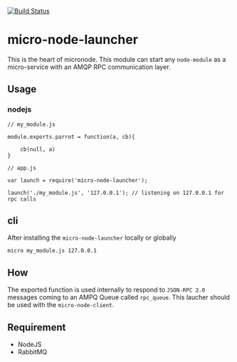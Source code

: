[![Build Status](https://travis-ci.org/micro-node/launcher.svg)](http://travis-ci.org/micro-node/launcher)
# micro-node-launcher
This is the heart of micronode. This module can start any `node-module` as a micro-service with an AMQP RPC communication layer.

## Usage

### nodejs

```
// my_module.js

module.exports.parrot = function(a, cb){
    
    cb(null, a)
}

```

```
// app.js

var launch = require('micro-node-launcher');

launch('./my_module.js', '127.0.0.1'); // listening on 127.0.0.1 for rpc calls

```

## cli

After installing the `micro-node-launcher` locally or globally

```
micro my_module.js 127.0.0.1

```

## How

The exported function is used internally to respond to `JSON-RPC 2.0` messages coming to an AMPQ Queue called `rpc_queue`.
This laucher should be used with the `micro-node-client`.

## Requirement

- NodeJS
- RabbitMQ


